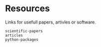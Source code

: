 # Resources

Links for usefull papers, artivles or software.

```{toctree}
scientific-papers
articles
python-packages
```